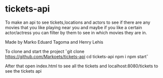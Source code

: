 # tickets-api
To make an api to see tickets,locations and actors to see if there are any movies that you like playing near you and maybe if you like a certain actor/actress you can filter by them to see in which movies they are in.

Made by Marko Eduard Tagoma and Henry Lehis

To clone and start the project
ˇgit clone https://github.com/Markoets/tickets-api
cd tickets-api
npm i
npm startˇ

After that open index.html to see all the tickets and localhost:8080/tickets to see the tickets api
